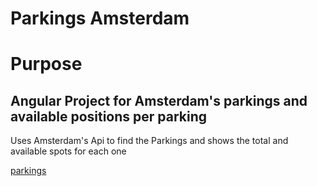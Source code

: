 # Parkings Amsterdam

# Purpose
## Angular Project for Amsterdam's parkings and available positions per parking

Uses Amsterdam's Api to find the Parkings and shows the total and available  spots for each one


[parkings](http://ksulourgeio.gr/TheoJohn/#/map)
